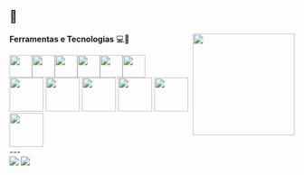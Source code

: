 ##  👋

<a align="right" href="https://github.com/rafalvs" >
  <img align="right" loading="lazy" height="180em" src=https://github-readme-stats.vercel.app/api/top-langs/?username=rafalvs&hide=html&layout=compact&theme=dracula />
</a>
<p align="left">
  <strong>Ferramentas e Tecnologias</strong> 💻🚀
</p>

<div align="left" padding="4px">
  <img loading="lazy" src="https://cdn.jsdelivr.net/gh/devicons/devicon@latest/icons/css3/css3-original.svg" width="40" height="40"/><img loading="lazy" src="https://cdn.jsdelivr.net/gh/devicons/devicon@latest/icons/html5/html5-original.svg" width="40" height="40"/><img loading="lazy" src="https://cdn.jsdelivr.net/gh/devicons/devicon@latest/icons/javascript/javascript-original.svg" width="40" height="40"/><img loading="lazy" src="https://cdn.jsdelivr.net/gh/devicons/devicon@latest/icons/react/react-original.svg" width="40" height="40"/><img loading="lazy" src="https://cdn.jsdelivr.net/gh/devicons/devicon@latest/icons/c/c-plain.svg" width="40" height="40" /><img loading="lazy" src="https://cdn.jsdelivr.net/gh/devicons/devicon@latest/icons/python/python-original.svg" width="40" height="40"/>
  <br>
         
</div>



<div align="left" padding="4px">  
  <img src="https://cdn.jsdelivr.net/gh/devicons/devicon@latest/icons/python/python-original.svg" style= "width: 60px; heigth: 60px" />
  <img src="https://cdn.jsdelivr.net/gh/devicons/devicon@latest/icons/csharp/csharp-original.svg" style= "width: 60px; heigth: 60px"/>
  <img src="https://cdn.jsdelivr.net/gh/devicons/devicon@latest/icons/css3/css3-original.svg" style= "width: 60px; heigth: 60px" />
  <img src="https://cdn.jsdelivr.net/gh/devicons/devicon@latest/icons/html5/html5-original.svg" style= "width: 60px; heigth: 60px" />
  <img src="https://cdn.jsdelivr.net/gh/devicons/devicon@latest/icons/javascript/javascript-original.svg" style= "width: 60px; heigth: 60px" />
  <img src="https://cdn.jsdelivr.net/gh/devicons/devicon@latest/icons/git/git-plain.svg" style= "width: 60px; heigth: 60px" />
</div>
---
<a href="https://github.com/MR1C10">


<div>
<!-- <a href="https://www.youtube.com/seu-canal-youtube-aqui" target="_blank"><img loading="lazy" src="https://img.shields.io/badge/YouTube-FF0000?style=for-the-badge&logo=youtube&logoColor=white" target="_blank"></a> -->
<!-- <a href="https://instagram.com/seu-usuário-instagram-aqui" target="_blank"><img loading="lazy" src="https://img.shields.io/badge/-Instagram-%23E4405F?style=for-the-badge&logo=instagram&logoColor=white" target="_blank"></a> -->
<!-- <a href="https://www.twitch.tv/seu-usuário-aqui" target="_blank"><img loading="lazy" src="https://img.shields.io/badge/Twitch-9146FF?style=for-the-badge&logo=twitch&logoColor=white" target="_blank"></a> -->
<a href = "mailto:mauriciorcsouza1206@gmail.com"><img loading="lazy" src="https://img.shields.io/badge/Gmail-D14836?style=for-the-badge&logo=gmail&logoColor=white" target="_blank"></a>
<a href="https://www.linkedin.com/in/mauricio-rodrigues-603a821b7" target="_blank"><img loading="lazy" src="https://img.shields.io/badge/-LinkedIn-%230077B5?style=for-the-badge&logo=linkedin&logoColor=white" target="_blank"></a>   
</div>

